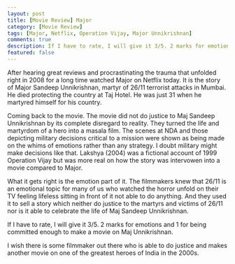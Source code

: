 ```yaml
---
layout: post
title: [Movie Review] Major
category: [Movie Review]
tags: [Major, Netflix, Operation Vijay, Major Unnikrishnan]
comments: true
description: If I have to rate, I will give it 3/5. 2 marks for emotions and 1 for being committed enough to make a movie on Maj Unnikrishnan.
featured: false
---
```


After hearing great reviews and procrastinating the trauma that unfolded right in 2008 for a long time watched Major on Netflix today. It is the story of Major Sandeep Unnikrishnan, martyr of 26/11 terrorist attacks in Mumbai. He died protecting the country at Taj Hotel. He was just 31 when he martyred himself for his country.

Coming back to the movie. The movie did not do justice to Maj Sandeep Unnikrishnan by its complete disregard to reality. They turned the life and martyrdom of a hero into a masala film. The scenes at NDA and those depicting military decisions critical to a mission were shown as being made on the whims of emotions rather than any strategy. I doubt military might make decisions like that. Lakshya (2004) was a fictional account of 1999 Operation Vijay but was more real on how the story was intervowen into a movie compared to Major. 

What it gets right is the emotion part of it. The filmmakers knew that 26/11 is an emotional topic for many of us who watched the horror unfold on their TV feeling lifeless sitting in front of it not able to do anything. And they used it to sell a story which neither do justice to the martyrs and victims of 26/11 nor is it able to celebrate the life of Maj Sandeep Unnikrishnan. 

If I have to rate, I will give it 3/5. 2 marks for emotions and 1 for being committed enough to make a movie on Maj Unnikrishnan. 

I wish there is some filmmaker out there who is able to do justice and makes another movie on one of the greatest heroes of India in the 2000s.